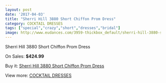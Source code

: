 ```yaml
---
layout: post
date: '2017-04-03'
title: "Sherri Hill 3880 Short Chiffon Prom Dress"
category: COCKTAIL DRESSES
tags: ["special","crazy","short","dresses","bridal"]
image: http://www.eudances.com/3959-thickbox_default/sherri-hill-3880-short-chiffon-prom-dress.jpg
---
```

Sherri Hill 3880 Short Chiffon Prom Dress

On Sales: **$424.99**
<a href="https://www.eudances.com/en/cocktail-dresses/1324-sherri-hill-3880-short-chiffon-prom-dress.html"><amp-img layout="responsive" width="600" height="600" src="//www.eudances.com/3959-thickbox_default/sherri-hill-3880-short-chiffon-prom-dress.jpg" alt="Sherri Hill 3880 Short Chiffon Prom Dress 0" /></a>
<a href="https://www.eudances.com/en/cocktail-dresses/1324-sherri-hill-3880-short-chiffon-prom-dress.html"><amp-img layout="responsive" width="600" height="600" src="//www.eudances.com/3962-thickbox_default/sherri-hill-3880-short-chiffon-prom-dress.jpg" alt="Sherri Hill 3880 Short Chiffon Prom Dress 1" /></a>
<a href="https://www.eudances.com/en/cocktail-dresses/1324-sherri-hill-3880-short-chiffon-prom-dress.html"><amp-img layout="responsive" width="600" height="600" src="//www.eudances.com/3961-thickbox_default/sherri-hill-3880-short-chiffon-prom-dress.jpg" alt="Sherri Hill 3880 Short Chiffon Prom Dress 2" /></a>
<a href="https://www.eudances.com/en/cocktail-dresses/1324-sherri-hill-3880-short-chiffon-prom-dress.html"><amp-img layout="responsive" width="600" height="600" src="//www.eudances.com/3960-thickbox_default/sherri-hill-3880-short-chiffon-prom-dress.jpg" alt="Sherri Hill 3880 Short Chiffon Prom Dress 3" /></a>

Buy it: [Sherri Hill 3880 Short Chiffon Prom Dress](https://www.eudances.com/en/cocktail-dresses/1324-sherri-hill-3880-short-chiffon-prom-dress.html "Sherri Hill 3880 Short Chiffon Prom Dress")

View more: [COCKTAIL DRESSES](https://www.eudances.com/en/14-cocktail-dresses "COCKTAIL DRESSES")